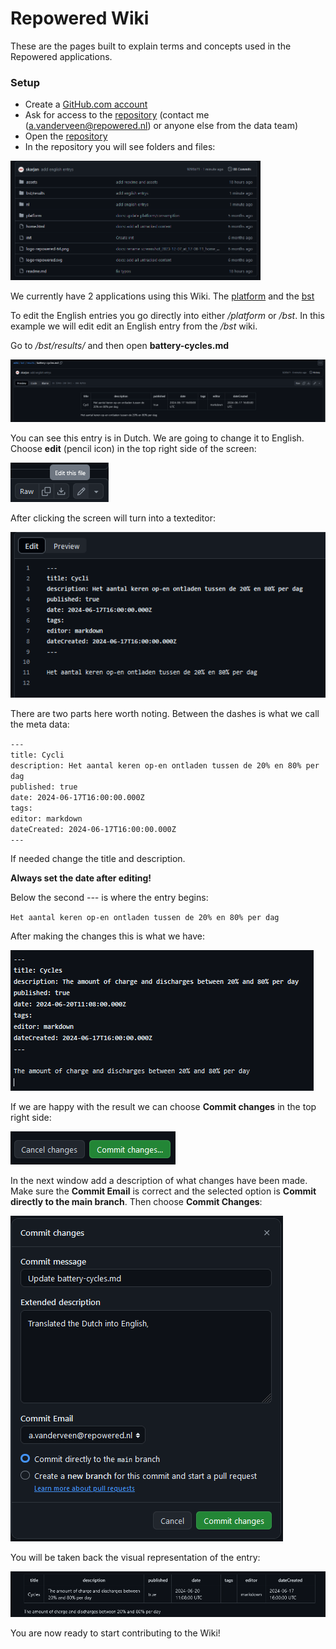 # Repowered Wiki
These are the pages built to explain terms and concepts used in the Repowered applications.

### Setup
- Create a [GitHub.com account](https://www.github.com/) <br>
- Ask for access to the [repository](https://github.com/repowerednl/wiki) (contact me (a.vanderveen@repowered.nl) or anyone else from the data team)<br>
- Open the [repository](https://github.com/repowerednl/wiki)
- In the repository you will see folders and files:

<img src=assets/image.png width="400px" >

We currently have 2 applications using this Wiki. 
The [platform](https://mijn.repowered.nl) and the [bst](https://bst.repowered.nl)

To edit the English entries you go directly into either */platform* or */bst*. In this example we will edit edit an English entry from the */bst* wiki.

Go to */bst/results/* and then open **battery-cycles.md** 

![alt text](assets/image-1.png)

You can see this entry is in Dutch. We are going to change it to English. Choose **edit** (pencil icon) in the top right side of the screen: 

![alt text](assets/image-2.png)

After clicking the screen will turn into a texteditor:

![alt text](assets/image-3.png)

There are two parts here worth noting. Between the dashes is what we call the meta data: 

`---`<br>
`title: Cycli` <br>
`description: Het aantal keren op-en ontladen tussen de 20% en 80% per dag` <br>
`published: true` <br>
`date: 2024-06-17T16:00:00.000Z` <br>
`tags: ` <br>
`editor: markdown` <br>
`dateCreated: 2024-06-17T16:00:00.000Z` <br>
`---`<br>

If needed change the title and description.

**Always set the date after editing!**

Below the second *---* is where the entry begins:

`Het aantal keren op-en ontladen tussen de 20% en 80% per dag`

After making the changes this is what we have:

![alt text](assets/image-4.png)

If we are happy with the result we can choose **Commit changes** in the top right side:

![alt text](assets/image-5.png)

In the next window add a description of what changes have been made. Make sure the **Commit Email** is correct and the selected option is **Commit directly to the main branch**.
Then choose **Commit Changes**:

![alt text](assets/image-6.png)

You will be taken back the visual representation of the entry:

![alt text](assets/image-7.png)



You are now ready to start contributing to the Wiki!

